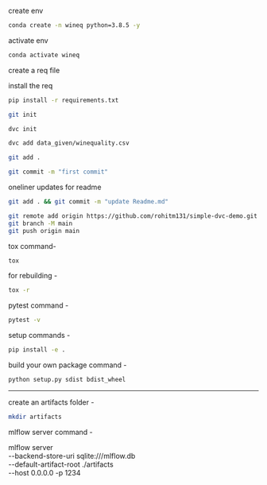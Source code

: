 create env

```bash
conda create -n wineq python=3.8.5 -y
```

activate env
```bash
conda activate wineq
```

create a req file

install the req
```bash
pip install -r requirements.txt 
```

```bash
git init
```
```bash
dvc init 
```
```bash
dvc add data_given/winequality.csv
```
```bash
git add .
```
```bash
git commit -m "first commit"
```

oneliner updates  for readme

```bash
git add . && git commit -m "update Readme.md"
```
```bash
git remote add origin https://github.com/rohitm131/simple-dvc-demo.git
git branch -M main
git push origin main
```


tox command-
```bash
tox
```

for rebuilding -
```bash
tox -r
```

pytest command -
```bash
pytest -v
```

setup commands -
``` bash
pip install -e .
```

build your own package command -
```bash
python setup.py sdist bdist_wheel
```

---
create an artifacts folder -
```bash
mkdir artifacts
```

mlflow server command -


mlflow server \
--backend-store-uri sqlite:///mlflow.db \
--default-artifact-root ./artifacts \
--host 0.0.0.0 -p 1234